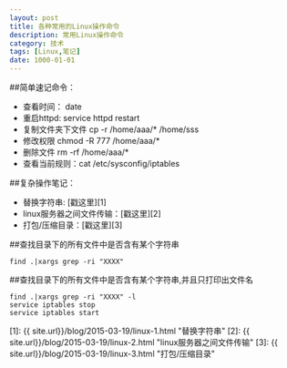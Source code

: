 ```yaml
---
layout: post
title: 各种常用的Linux操作命令
description: 常用Linux操作命令
category: 技术
tags: [Linux,笔记]
date: 1000-01-01
---
```


##简单速记命令：

* 查看时间： date
* 重启httpd:		 service httpd restart
* 复制文件夹下文件  cp -r /home/aaa/* /home/sss
* 修改权限 chmod -R 777 /home/aaa/*
* 删除文件 rm -rf /home/aaa/*
* 查看当前规则：cat  /etc/sysconfig/iptables

##复杂操作笔记：

* 替换字符串: [戳这里][1]
* linux服务器之间文件传输：[戳这里][2]
* 打包/压缩目录：[戳这里][3]

##查找目录下的所有文件中是否含有某个字符串 

	find .|xargs grep -ri "XXXX" 

##查找目录下的所有文件中是否含有某个字符串,并且只打印出文件名 

	find .|xargs grep -ri "XXXX" -l 
	service iptables stop
	service iptables start


[1]: {{ site.url}}/blog/2015-03-19/linux-1.html "替换字符串"
[2]: {{ site.url}}/blog/2015-03-19/linux-2.html "linux服务器之间文件传输"
[3]: {{ site.url}}/blog/2015-03-19/linux-3.html "打包/压缩目录"